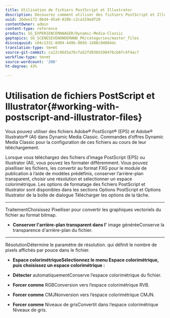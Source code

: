 ```yaml
---
title: Utilisation de fichiers PostScript et Illustrator
description: Découvrez comment utiliser des fichiers PostScript et Illustrator.
uuid: 36dee172-8bd4-45a9-820b-c2ca319edf20
contentOwner: admin
content-type: reference
products: SG_EXPERIENCEMANAGER/Dynamic-Media-Classic
geptopics: SG_SCENESEVENONDEMAND_PK/categories/master_files
discoiquuid: c04c1331-8d94-449b-9693-1488c94084dc
translation-type: tm+mt
source-git-commit: ca12c96d3a76cfa52fd930d190476cb6fc4f4ac7
workflow-type: tm+mt
source-wordcount: '208'
ht-degree: 43%

---
```



# Utilisation de fichiers PostScript et Illustrator{#working-with-postscript-and-illustrator-files}

Vous pouvez utiliser des fichiers Adobe® PostScript® (EPS) et Adobe® Illustrator® (AI) dans Dynamic Media Classic. Commandes d’offres Dynamic Media Classic pour la configuration de ces fichiers au cours de leur téléchargement.

Lorsque vous téléchargez des fichiers d’image PostScript (EPS) ou Illustrator (AI), vous pouvez les formater différemment. Vous pouvez pixelliser les fichiers, les convertir au format FXG pour le module de publication à l’aide de modèles prédéfinis, conserver l’arrière-plan transparent, choisir une résolution et sélectionner un espace colorimétrique. Les options de formatage des fichiers PostScript et Illustrator sont disponibles dans les sections Options PostScript et Options Illustrator de la boîte de dialogue Télécharger les options de la tâche. 

* ****
TraitementChoisissez Pixelliser pour convertir les graphiques vectoriels du fichier au format bitmap.

* **Conserver l&#39;arrière-plan transparent dans l&#39;**
image généréeConserve la transparence d&#39;arrière-plan du fichier.

* ****
RésolutionDétermine le paramètre de résolution. qui définit le nombre de pixels affichés par pouce dans le fichier.

* **Espace colorimétriqueSélectionnez le menu Espace colorimétrique, puis choisissez un espace colorimétrique :**


* **Détecter**
automatiquementConserve l’espace colorimétrique du fichier.

* **Forcer comme**
RGBConversion vers l’espace colorimétrique RVB.

* **Forcer comme**
CMJNonversion vers l’espace colorimétrique CMJN.

* **Forcer comme**
Niveaux de grisConvertit dans l’espace colorimétrique Niveaux de gris.

